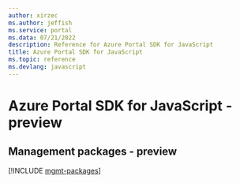 ```yaml
---
author: xirzec
ms.author: jeffish
ms.service: portal
ms.data: 07/21/2022
description: Reference for Azure Portal SDK for JavaScript
title: Azure Portal SDK for JavaScript
ms.topic: reference
ms.devlang: javascript
---
```

# Azure Portal SDK for JavaScript - preview

## Management packages - preview
[!INCLUDE [mgmt-packages](portal-mgmt-index.md)]